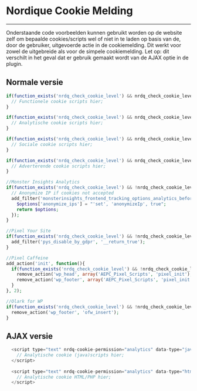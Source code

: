 # Nordique Cookie Melding
---
Onderstaande code voorbeelden kunnen gebruikt worden op de website zelf om bepaalde cookies/scripts wel of niet in te laden op basis van de, door de gebruiker,
uitgevoerde actie in de cookiemelding. Dit werkt voor zowel de uitgebreide als voor de simpele cookiemelding. Let op: dit verschilt in het geval dat er gebruik gemaakt wordt van de AJAX optie in de plugin.

## Normale versie
```php
if(function_exists('nrdq_check_cookie_level') && nrdq_check_cookie_level('functional')){
  // Functionele cookie scripts hier;
}

if(function_exists('nrdq_check_cookie_level') && nrdq_check_cookie_level('analytics')){
  // Analytische cookie scripts hier;
}

if(function_exists('nrdq_check_cookie_level') && nrdq_check_cookie_level('social')){
  // Sociale cookie scripts hier;
}

if(function_exists('nrdq_check_cookie_level') && nrdq_check_cookie_level('ads')){
  // Adverterende cookie scripts hier;
}

//Monster Insights Analytics
if(function_exists('nrdq_check_cookie_level') && !nrdq_check_cookie_level('analytics')){
  // Anonymize IP if cookies not accepted 
  add_filter('monsterinsights_frontend_tracking_options_analytics_before_scripts', function($options){
    $options['anonymize_ips'] = "'set', 'anonymizeIp', true";
    return $options;
  });
}

//Pixel Your Site
if(function_exists('nrdq_check_cookie_level') && !nrdq_check_cookie_level('social')){
  add_filter('pys_disable_by_gdpr', '__return_true');
}

//Pixel Caffeine
add_action('init', function(){
  if(function_exists('nrdq_check_cookie_level') && !nrdq_check_cookie_level('social')){
    remove_action('wp_head', array('AEPC_Pixel_Scripts', 'pixel_init'), 99);
    remove_action('wp_footer', array('AEPC_Pixel_Scripts', 'pixel_init'), 1);
  }
}, 2);

//Olark for WP
if(function_exists('nrdq_check_cookie_level') && !nrdq_check_cookie_level('analytics')){
  remove_action('wp_footer', 'ofw_insert');
}
```
## AJAX versie
```php
  <script type="text" nrdq-cookie-permission="analytics" data-type="javascript">
    // Analytische cookie (java)scripts hier;
  </script>
  
  <script type="text" nrdq-cookie-permission="analytics" data-type="html">
    // Analytische cookie HTML/PHP hier;
  </script>
```